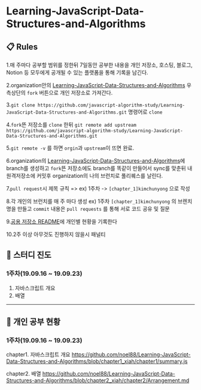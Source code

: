 # Learning-JavaScript-Data-Structures-and-Algorithms
## 📋 Rules
1.매 주마다 공부할 범위를 정한뒤 7일동안 공부한 내용을 개인 저장소, 호스팅, 블로그, Notion 등 모두에게 공개될 수 있는 플랫폼을 통해 기록을 남긴다.

2.organization안의 [Learning-JavaScript-Data-Structures-and-Algorithms](https://github.com/javascript-algorithm-study/Learning-JavaScript-Data-Structures-and-Algorithms) 우측상단의 `fork` 버튼으로 개인 저장소로 가져간다.

3.`git clone https://github.com/javascript-algorithm-study/Learning-JavaScript-Data-Structures-and-Algorithms.git` 명령어로 `clone`

4.`fork`뜬 저장소를 `clone` 한뒤 `git remote add upstream https://github.com/javascript-algorithm-study/Learning-JavaScript-Data-Structures-and-Algorithms.git`

5.`git remote -v` 를 하면 `orgin`과 `upstream`이 뜨면 완료.

6.organization의 [Learning-JavaScript-Data-Structures-and-Algorithms](https://github.com/javascript-algorithm-study/Learning-JavaScript-Data-Structures-and-Algorithms)에 branch를 생성하고 `fork`뜬 저장소에도 branch를 똑같이 만들어서 sync를 맞춘뒤 내 원격저장소에 커밋후 organization의 나의 브런치로 풀리퀘스를 날린다.

7.`pull request`시 제목 규칙 => ex) 1주차 -> `[chapter_1]kimchunyong` 으로 작성

8.각 개인의 브런치를 매 주 마다 생성 ex) 1주차 `[chapter_1]kimchunyong` 의 브렌치 명을 만들고 `commit` 내용은 `pull requests` 를 통해 서로 코드 공유 및 질문

9.[공용 저장소 README](https://github.com/javascript-algorithm-study/Learning-JavaScript-Data-Structures-and-Algorithms.git)에 개인별 현황을 기록한다

10.2주 이상 아무것도 진행하지 않을시 패널티 



## :book: 스터디 진도

### 1주차(19.09.16 ~ 19.09.23)

1. 자바스크립트 개요
2. 배열

---


## :pencil: 개인 공부 현황

### 1주차(19.09.16 ~ 19.09.23)

chapter1. 자바스크립트 개요
https://github.com/noel88/Learning-JavaScript-Data-Structures-and-Algorithms/blob/chapter1_xiah/chapter1/summary.js

chapter2. 배열
https://github.com/noel88/Learning-JavaScript-Data-Structures-and-Algorithms/blob/chapter2_xiah/chapter2/Arrangement.md
